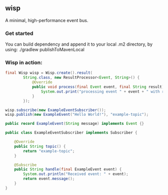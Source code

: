 ## wisp

A minimal, high-performance event bus.

### Get started

You can build dependency and append it to your local .m2 directory, by using: ./gradlew publishToMavenLocal

### Wisp in action:

```java
final Wisp wisp = Wisp.create().result(
        String.class, new ResultProcessor<Event, String>() {
            @Override
            public void process(final Event event, final String result) {
                System.out.print("processing event " + event + " with result " + result);
            }
        });

wisp.subscribe(new ExampleEventSubscriber()); 
wisp.publish(new ExampleEvent("Hello World!"), "example-topic");

public record ExampleEvent(String message) implements Event {}

public class ExampleEventSubscriber implements Subscriber {

    @Override
    public String topic() {
        return "example-topic";
    }

    @Subscribe
    public String handle(final ExampleEvent event) {
        System.out.println("Received event: " + event);
        return event.message();
    }
}
```